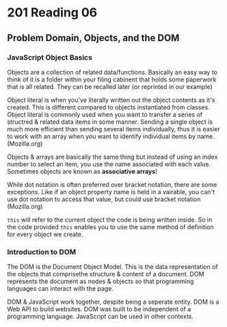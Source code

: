 # 201 Reading 06

## Problem Domain, Objects, and the DOM

### JavaScript Object Basics

Objects are a collection of related data/functions. Basically an easy way to think of it is a folder within your filing cabinent that holds some paperwork that is all related. They can be recalled later (or reprinted in our example)

Object literal is when you've literally written out the object contents as it's created. This is different compared to objects instantiated from classes. Object literal is commonly used when you want to transfer a series of structred & related data items in some manner. Sending a single object is much more efficient than sending several items individually, thus it is easier to work with an array when you want to identify individual items by name. (Mozilla.org)

Objects & arrays are basically the same thing but instead of using an index number to select an item, you use the name associated with each value. Sometimes objects are known as **associative arrays**!

While dot notation is often preferred over bracket notation, there are some exceptions. Like if an object property name is held in a vairable, you can't use dot notation to access that value, but could use bracket notation (Mozilla.org)

`this` will refer to the current object the code is being written inside. So in the code provided `this` enables you to use the same method of definition for every object we create.

### Introduction to DOM

The DOM is the Document Object Model. This is the data representation of the objects that comprisethe structure & content of a document. DOM represents the document as nodes & objects so that programming languages can interact with the page.

DOM & JavaScript work together, despite being a seperate entity. DOM is a Web API to build websites. DOM was built to be independent of a programming language. JavaScript can be used in other contexts.
